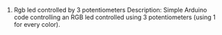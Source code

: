 1. Rgb led controlled by 3 potentiometers
Description:
Simple Arduino code controlling an RGB led controlled using 3 potentiometers (using 1 for every color).
